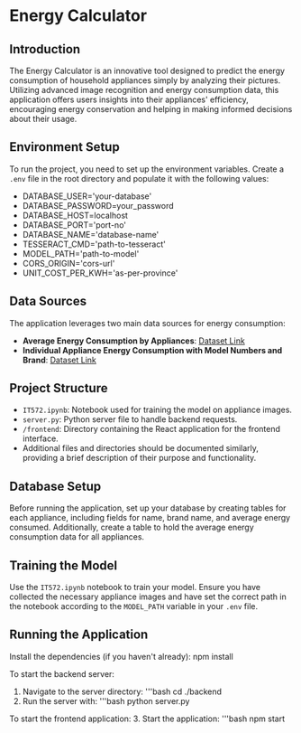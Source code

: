 # Energy Calculator

## Introduction
The Energy Calculator is an innovative tool designed to predict the energy consumption of household appliances simply by analyzing their pictures. Utilizing advanced image recognition and energy consumption data, this application offers users insights into their appliances' efficiency, encouraging energy conservation and helping in making informed decisions about their usage.

## Environment Setup
To run the project, you need to set up the environment variables. Create a `.env` file in the root directory and populate it with the following values:

- DATABASE_USER='your-database'
- DATABASE_PASSWORD=your_password
- DATABASE_HOST=localhost
- DATABASE_PORT='port-no'
- DATABASE_NAME='database-name'
- TESSERACT_CMD='path-to-tesseract'
- MODEL_PATH='path-to-model'
- CORS_ORIGIN='cors-url'
- UNIT_COST_PER_KWH='as-per-province'

## Data Sources
The application leverages two main data sources for energy consumption:
- **Average Energy Consumption by Appliances**: [Dataset Link](https://open.canada.ca/data/dataset/4aa13365-c077-46dd-a62b-166ffc651e6f/resource/05ab565f-fec1-469f-95ae-40ddf5032f91)
- **Individual Appliance Energy Consumption with Model Numbers and Brand**: [Dataset Link](https://open.canada.ca/data/dataset/fbfdf946-8dd1-4830-a5c9-f8a72d8fabda)

## Project Structure
- `IT572.ipynb`: Notebook used for training the model on appliance images.
- `server.py`: Python server file to handle backend requests.
- `/frontend`: Directory containing the React application for the frontend interface.
- Additional files and directories should be documented similarly, providing a brief description of their purpose and functionality.

## Database Setup
Before running the application, set up your database by creating tables for each appliance, including fields for name, brand name, and average energy consumed. Additionally, create a table to hold the average energy consumption data for all appliances.

## Training the Model
Use the `IT572.ipynb` notebook to train your model. Ensure you have collected the necessary appliance images and have set the correct path in the notebook according to the `MODEL_PATH` variable in your `.env` file.

## Running the Application
Install the dependencies (if you haven't already): npm install

To start the backend server:
1. Navigate to the server directory:
   '''bash
   cd ./backend
3. Run the server with:
   '''bash
   python server.py

To start the frontend application:
3. Start the application: 
'''bash
npm start
